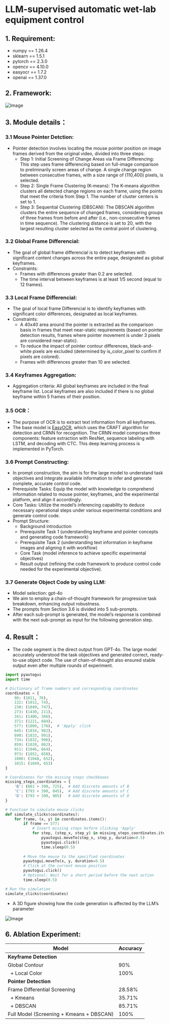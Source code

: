# LLM-supervised automatic wet-lab equipment control
## 1. Requirement:
- numpy == 1.26.4
- sklearn == 1.5.1
- pytorch == 2.3.0
- opencv == 4.10.0
- easyocr == 1.7.2
- openai == 1.37.0

## 2. Framework:
![Image](https://github.com/Golden-Arc/LLM_wetlab_equipment_control/blob/main/img/llm.svg)

## 3. Module details：
### 3.1 Mouse Pointer Detction:
- Pointer detection involves locating the mouse pointer position on image frames derived from the original video, divided into three steps:
  - Step 1: Initial Screening of Change Areas via Frame Differencing: This step uses frame differencing based on full-image comparison to preliminarily screen areas of change. A single change region between consecutive frames, with a size range of (110,400) pixels, is selected.
  - Step 2: Single Frame Clustering (K-means): The K-means algorithm clusters all detected change regions on each frame, using the points that meet the criteria from Step 1. The number of cluster centers is set to 1.
  - Step 3: Sequential Clustering (DBSCAN): The DBSCAN algorithm clusters the entire sequence of changed frames, considering groups of three frames from before and after (i.e., non-consecutive frames in time sequence). The clustering distance is set to 20, with the largest resulting cluster selected as the central point of clustering.
### 3.2 Global Frame Differencial:
- The goal of global frame differencial is to detect keyframes with significant content changes across the entire page, designated as global keyframes.
- Constraints:
  - Frames with differences greater than 0.2 are selected.
  - The time interval between keyframes is at least 1/5 second (equal to 12 frames).
### 3.3 Local Frame Differencial:
- The goal of local frame Differencial is to identify keyframes with significant color differences, designated as local keyframes.
- Constraints:
  - A 40x40 area around the pointer is extracted as the comparison basis in frames that meet near-static requirements (based on pointer detection results, frames where pointer movement is under 3 pixels are considered near-static).
  - To reduce the impact of pointer contour differences, black-and-white pixels are excluded (determined by is_color_pixel to confirm if pixels are colored).
  - Frames with differences greater than 10 are selected.
### 3.4 Keyframes Aggregation:
- Aggregation criteria: All global keyframes are included in the final keyframe list. Local keyframes are also included if there is no global keyframe within 5 frames of their position.
### 3.5 OCR：
- The purpose of OCR is to extract text information from all keyframes.
- The base model is [EasyOCR](https://github.com/JaidedAI/EasyOCR), which uses the CRAFT algorithm for detection and CRNN for recognition. The CRNN model comprises three components: feature extraction with ResNet, sequence labeling with LSTM, and decoding with CTC. This deep learning process is implemented in PyTorch.
### 3.6 Prompt Constructing:
- In prompt construction, the aim is for the large model to understand task objectives and integrate available information to infer and generate complete, accurate control code.
- Prerequisite Tasks: Equip the model with knowledge to comprehend information related to mouse pointer, keyframes, and the experimental platform, and align it accordingly.
- Core Tasks: Utilize the model’s inferencing capability to deduce necessary operational steps under various experimental conditions and generate control code.
- Prompt Structure: 
  - Background introduction
  - Prerequisite Task 1 (understanding keyframe and pointer concepts and generating code framework)
  - Prerequisite Task 2 (understanding text information in keyframe images and aligning it with workflow)
  - Core Task (model inference to achieve specific experimental objectives)
  - Result output (refining the code framework to produce control code needed for the experimental objective).
### 3.7 Generate Object Code by using LLM:
- Model selection: gpt-4o
- We aim to employ a chain-of-thought framework for progressive task breakdown, enhancing output robustness.
- The prompts from Section 3.6 is divided into 5 sub-prompts.
- After each sub-prompt is generated, the model’s response is combined with the next sub-prompt as input for the following generation step.

## 4. Result：
- The code segment is the direct output from GPT-4o. The large model accurately understood the task objectives and generated correct, ready-to-use object code. The use of chain-of-thought also ensured stable output even after multiple rounds of experiment.
```python
import pyautogui
import time

# Dictionary of frame numbers and corresponding coordinates
coordinates = {
    98: (1011, 76),
    132: (1012, 74),
    230: (1049, 747),
    273: (1430, 211),
    341: (1400, 366),
    371: (1221, 684),
    577: (1809, 176),  # 'Apply' click
    645: (1834, 982),
    690: (1833, 991),
    734: (1832, 996),
    859: (1020, 862),
    911: (1046, 664),
    973: (1052, 658),
    1000: (1048, 652),
    1015: (1049, 653)
}

# Coordinates for the missing steps checkboxes
missing_steps_coordinates = {
    'B': (801 + 390, 725),  # Add discrete amounts of B
    'C': (793 + 390, 845),  # Add discrete amounts of C
    'D': (793 + 390, 905)   # Add discrete amounts of D
}

# Function to simulate mouse clicks
def simulate_clicks(coordinates):
    for frame, (x, y) in coordinates.items():
        if frame == 577:
            # Insert missing steps before clicking 'Apply'
            for step, (step_x, step_y) in missing_steps_coordinates.items():
                pyautogui.moveTo(step_x, step_y, duration=0.5)
                pyautogui.click()
                time.sleep(0.5)
        
        # Move the mouse to the specified coordinates
        pyautogui.moveTo(x, y, duration=0.5)
        # Click at the current mouse position
        pyautogui.click()
        # Optional: Wait for a short period before the next action
        time.sleep(0.5)

# Run the simulation
simulate_clicks(coordinates)
```
- A 3D figure showing how the code generation is affected by the LLM’s parameter

![Image](https://github.com/Golden-Arc/LLM_wetlab_equipment_control/blob/main/img/chart.png)

## 6. Ablation Experiment:
<table class="tg"><thead>
  <tr>
    <th class="tg-0pky">Model</th>
    <th class="tg-0pky">Accuracy</th>
  </tr></thead>
<tbody>
  <tr>
    <td class="tg-0pky" colspan="2"><span style="font-weight:bold">Keyframe Detection</span></td>
  </tr>
  <tr>
    <td class="tg-0pky">Global Contour</td>
    <td class="tg-0pky">90%</td>
  </tr>
  <tr>
    <td class="tg-0pky">&nbsp;&nbsp;+ Local Color</td>
    <td class="tg-0pky">100%</td>
  </tr>
  <tr>
    <td class="tg-0pky" colspan="2"><span style="font-weight:bold">Pointer Detection</span></td>
  </tr>
  <tr>
    <td class="tg-0pky">Frame Differential Screening</td>
    <td class="tg-0pky">28.58%</td>
  </tr>
  <tr>
    <td class="tg-0pky">&nbsp;&nbsp;+ Kmeans</td>
    <td class="tg-0pky">35.71%</td>
  </tr>
  <tr>
    <td class="tg-0pky">&nbsp;&nbsp;+ DBSCAN</td>
    <td class="tg-0pky">85.71%</td>
  </tr>
  <tr>
    <td class="tg-0pky">Full Model (Screening + Kmeans + DBSCAN)</td>
    <td class="tg-0pky">100%</td>
  </tr>
</tbody>
</table>